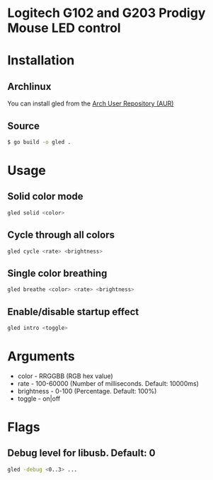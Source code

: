 Logitech G102 and G203 Prodigy Mouse LED control
================================================

Installation
=====

Archlinux
---------
You can install gled from the [Arch User Repository (AUR)](https://aur.archlinux.org/packages/gled-git/)

Source
------
```bash
$ go build -o gled . 
```

Usage
=====

Solid color mode
----------------
```bash
gled solid <color>
```
                       
Cycle through all colors  
------------------------                     
```bash
gled cycle <rate> <brightness>
```

Single color breathing
----------------------
```bash
gled breathe <color> <rate> <brightness>
```

Enable/disable startup effect
-----------------------------
```bash
gled intro <toggle>
```


Arguments
=========

- color - RRGGBB (RGB hex value)
- rate - 100-60000 (Number of milliseconds. Default: 10000ms)
- brightness - 0-100 (Percentage. Default: 100%)
- toggle - on|off

Flags
=====

Debug level for libusb. Default: 0
----------------------------------
```bash
gled -debug <0..3> ...   
```